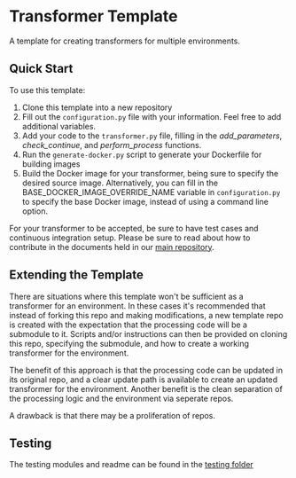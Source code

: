 # Transformer Template
A template for creating transformers for multiple environments.

## Quick Start
To use this template:
1. Clone this template into a new repository
2. Fill out the `configuration.py` file with your information. Feel free to add additional variables.
3. Add your code to the `transformer.py` file, filling in the *add_parameters*, *check_continue*, and *perform_process* functions.
4. Run the `generate-docker.py` script to generate your Dockerfile for building images
5. Build the Docker image for your transformer, being sure to specify the desired source image.
Alternatively, you can fill in the BASE_DOCKER_IMAGE_OVERRIDE_NAME variable in `configuration.py` to specify the base Docker image, instead of using a command line option.

For your transformer to be accepted, be sure to have test cases and continuous integration setup.
Please be sure to read about how to contribute in the documents held in our [main repository](https://github.com/AgPipeline/Organization-info).

## Extending the Template
There are situations where this template won't be sufficient as a transformer for an environment.
In these cases it's recommended that instead of forking this repo and making modifications, a new template repo is created with the expectation that the processing code will be a submodule to it.
Scripts and/or instructions can then be provided on cloning this repo, specifying the submodule, and how to create a working transformer for the environment.

The benefit of this approach is that the processing code can be updated in its original repo, and a clear update path is available to create an updated transformer for the environment.
Another benefit is the clean separation of the processing logic and the environment via seperate repos.

A drawback is that there may be a proliferation of repos.

## Testing
The testing modules and readme can be found in the [testing folder](https://github.com/AgPipeline/template-transformer-simple/tree/test-development/test-files)
